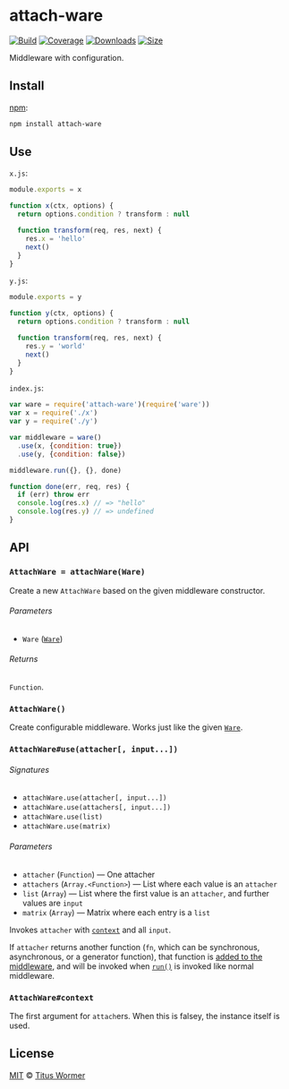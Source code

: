 # attach-ware

[![Build][build-badge]][build]
[![Coverage][coverage-badge]][coverage]
[![Downloads][downloads-badge]][downloads]
[![Size][size-badge]][size]

Middleware with configuration.

## Install

[npm][]:

```sh
npm install attach-ware
```

## Use

`x.js`:

```js
module.exports = x

function x(ctx, options) {
  return options.condition ? transform : null

  function transform(req, res, next) {
    res.x = 'hello'
    next()
  }
}
```

`y.js`:

```js
module.exports = y

function y(ctx, options) {
  return options.condition ? transform : null

  function transform(req, res, next) {
    res.y = 'world'
    next()
  }
}
```

`index.js`:

```js
var ware = require('attach-ware')(require('ware'))
var x = require('./x')
var y = require('./y')

var middleware = ware()
  .use(x, {condition: true})
  .use(y, {condition: false})

middleware.run({}, {}, done)

function done(err, req, res) {
  if (err) throw err
  console.log(res.x) // => "hello"
  console.log(res.y) // => undefined
}
```

## API

### `AttachWare = attachWare(Ware)`

Create a new `AttachWare` based on the given middleware constructor.

###### Parameters

*   `Ware` ([`Ware`][ware])

###### Returns

`Function`.

### `AttachWare()`

Create configurable middleware.
Works just like the given [`Ware`][ware].

### `AttachWare#use(attacher[, input...])`

###### Signatures

*   `attachWare.use(attacher[, input...])`
*   `attachWare.use(attachers[, input...])`
*   `attachWare.use(list)`
*   `attachWare.use(matrix)`

###### Parameters

*   `attacher` (`Function`) — One attacher
*   `attachers` (`Array.<Function>`)
    — List where each value is an `attacher`
*   `list` (`Array`)
    — List where the first value is an `attacher`, and further values
    are `input`
*   `matrix` (`Array`)
    — Matrix where each entry is a `list`

Invokes `attacher` with [`context`][context] and all `input`.

If `attacher` returns another function (`fn`, which can be synchronous,
asynchronous, or a generator function), that function is [added to the
middleware][ware-use], and will be invoked when [`run()`][ware-run] is invoked
like normal middleware.

### `AttachWare#context`

The first argument for `attach`ers.
When this is falsey, the instance itself is used.

## License

[MIT][license] © [Titus Wormer][author]

<!-- Definitions -->

[build-badge]: https://img.shields.io/travis/wooorm/attach-ware.svg

[build]: https://travis-ci.org/wooorm/attach-ware

[coverage-badge]: https://img.shields.io/codecov/c/github/wooorm/attach-ware.svg

[coverage]: https://codecov.io/github/wooorm/attach-ware

[downloads-badge]: https://img.shields.io/npm/dm/attach-ware.svg

[downloads]: https://www.npmjs.com/package/attach-ware

[size-badge]: https://img.shields.io/bundlephobia/minzip/attach-ware.svg

[size]: https://bundlephobia.com/result?p=attach-ware

[npm]: https://docs.npmjs.com/cli/install

[license]: license

[author]: https://wooorm.com

[ware]: https://github.com/segmentio/ware#ware-1

[ware-use]: https://github.com/segmentio/ware#usefn

[ware-run]: https://github.com/segmentio/ware#runinput-callback

[context]: #attachwarecontext
